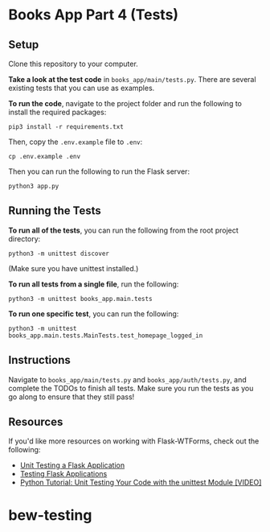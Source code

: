# Books App Part 4 (Tests)

## Setup

Clone this repository to your computer. 

**Take a look at the test code** in `books_app/main/tests.py`. There are several existing tests that you can use as examples.

**To run the code**, navigate to the project folder and run the following to install the required packages:

```
pip3 install -r requirements.txt
```

Then, copy the `.env.example` file to `.env`:

```
cp .env.example .env
```

Then you can run the following to run the Flask server:

```
python3 app.py
```

## Running the Tests

**To run all of the tests**, you can run the following from the root project directory:

```
python3 -m unittest discover
```

(Make sure you have unittest installed.)

**To run all tests from a single file**, run the following:

```
python3 -m unittest books_app.main.tests
```

**To run one specific test**, you can run the following:

```
python3 -m unittest books_app.main.tests.MainTests.test_homepage_logged_in
```

## Instructions

Navigate to `books_app/main/tests.py` and `books_app/auth/tests.py`, and complete the TODOs to finish all tests. Make sure you run the tests as you go along to ensure that they still pass!

## Resources

If you'd like more resources on working with Flask-WTForms, check out the following:

- [Unit Testing a Flask Application](https://www.patricksoftwareblog.com/unit-testing-a-flask-application/)
- [Testing Flask Applications](https://flask.palletsprojects.com/en/1.1.x/testing/)
- [Python Tutorial: Unit Testing Your Code with the unittest Module [VIDEO]](https://www.youtube.com/watch?v=6tNS--WetLI)
# bew-testing
